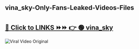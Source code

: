 
 ## vina_sky-Only-Fans-Leaked-Videos-Files

# <h2><a href="https://mediaupload.pro?vina_sky">🔗 Click to LINKS ⏩⏩ 👉 🟢 vina_sky </a></h2>

<a href="https://mediaupload.pro?vina_sky" rel="nofollow" data-target="animated-image.originalLink"><img src="https://i.ibb.co.com/xMMVF88/686577567.gif" alt="Viral Video Original" style="max-width: 100%; display: inline-block;" data-target="animated-image.originalImage"></a>